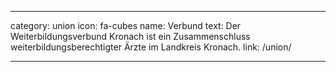 ---

category: union
icon: fa-cubes
name: Verbund
text: Der Weiterbildungsverbund Kronach ist ein Zusammenschluss weiterbildungsberechtigter Ärzte im Landkreis Kronach.
link: /union/

---